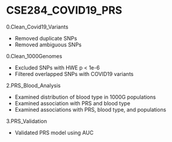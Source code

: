 # CSE284_COVID19_PRS

0.Clean_Covid19_Variants
- Removed duplicate SNPs
- Removed ambiguous SNPs

0.Clean_1000Genomes
- Excluded SNPs with HWE p < 1e-6
- Filtered overlapped SNPs with COVID19 variants

2.PRS_Blood_Analysis
- Examined distribution of blood type in 1000G populations
- Examined association with PRS and blood type
- Examined associations with PRS, blood type, and populations

3.PRS_Validation
- Validated PRS model using AUC
